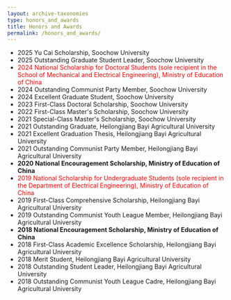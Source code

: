 ```yaml
---
layout: archive-taxonomies
type: honors_and_awards
title: Honors and Awards
permalink: /honors_and_awards/
---
```


- 2025 Yu Cai Scholarship, Soochow University  
- 2025 Outstanding Graduate Student Leader, Soochow University  
- <span style="color:red">2024 National Scholarship for Doctoral Students (sole recipient in the School of Mechanical and Electrical Engineering), Ministry of Education of China</span>  
- 2024 Outstanding Communist Party Member, Soochow University  
- 2024 Excellent Graduate Student, Soochow University  
- 2023 First-Class Doctoral Scholarship, Soochow University  
- 2022 First-Class Master's Scholarship, Soochow University  
- 2021 Special-Class Master's Scholarship, Soochow University  
- 2021 Outstanding Graduate, Heilongjiang Bayi Agricultural University  
- 2021 Excellent Graduation Thesis, Heilongjiang Bayi Agricultural University  
- 2021 Outstanding Communist Party Member, Heilongjiang Bayi Agricultural University  
- **2020 National Encouragement Scholarship, Ministry of Education of China**  
- <span style="color:red">2019 National Scholarship for Undergraduate Students (sole recipient in the Department of Electrical Engineering), Ministry of Education of China</span>  
- 2019 First-Class Comprehensive Scholarship, Heilongjiang Bayi Agricultural University  
- 2019 Outstanding Communist Youth League Member, Heilongjiang Bayi Agricultural University  
- **2018 National Encouragement Scholarship, Ministry of Education of China**  
- 2018 First-Class Academic Excellence Scholarship, Heilongjiang Bayi Agricultural University  
- 2018 Merit Student, Heilongjiang Bayi Agricultural University  
- 2018 Outstanding Student Leader, Heilongjiang Bayi Agricultural University  
- 2018 Outstanding Communist Youth League Cadre, Heilongjiang Bayi Agricultural University  




